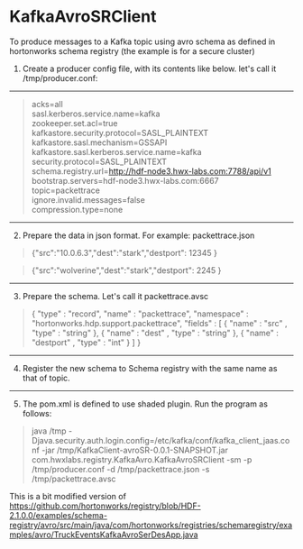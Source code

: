 # KafkaAvroSRClient 
To produce messages to a Kafka topic using avro schema as defined in hortonworks schema registry (the example is for a secure cluster)

1. Create a producer config file, with its contents like below. let's call it /tmp/producer.conf:
---

> acks=all  
> sasl.kerberos.service.name=kafka  
> zookeeper.set.acl=true  
> kafkastore.security.protocol=SASL_PLAINTEXT  
> kafkastore.sasl.mechanism=GSSAPI  
> kafkastore.sasl.kerberos.service.name=kafka  
> security.protocol=SASL_PLAINTEXT  
> schema.registry.url=http://hdf-node3.hwx-labs.com:7788/api/v1  
> bootstrap.servers=hdf-node3.hwx-labs.com:6667  
> topic=packettrace  
> ignore.invalid.messages=false  
> compression.type=none  

-------
2. Prepare the data in json format. For example:  packettrace.json


> {"src":"10.0.6.3","dest":"stark","destport": 12345 }

> {"src":"wolverine","dest":"stark","destport": 2245 }

-------

3. Prepare the schema. Let's call it packettrace.avsc
>  {
>    "type" : "record",
>    "name" : "packettrace",
>    "namespace" : "hortonworks.hdp.support.packettrace",
>    "fields" : [
>       { "name" : "src" , "type" : "string" },
>       { "name" : "dest" , "type" : "string" },
>       { "name" : "destport" , "type" : "int" }
>    ]
> }

-------
4. Register the new schema to Schema registry with the same name as that of topic.

-------
5. The pom.xml is defined to use shaded plugin. Run the program as follows:  


 > java /tmp -Djava.security.auth.login.config=/etc/kafka/conf/kafka_client_jaas.conf -jar /tmp/KafkaClient-avroSR-0.0.1-SNAPSHOT.jar com.hwxlabs.registry.KafkaAvro.KafkaAvroSRClient -sm -p /tmp/producer.conf -d /tmp/packettrace.json -s /tmp/packettrace.avsc

This is a bit modified version of https://github.com/hortonworks/registry/blob/HDF-2.1.0.0/examples/schema-registry/avro/src/main/java/com/hortonworks/registries/schemaregistry/examples/avro/TruckEventsKafkaAvroSerDesApp.java
